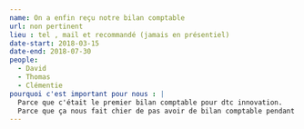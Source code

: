 ```yaml
---
name: On a enfin reçu notre bilan comptable
url: non pertinent
lieu : tel , mail et recommandé (jamais en présentiel)
date-start: 2018-03-15
date-end: 2018-07-30
people:
  - David
  - Thomas
  - Clémentie
pourquoi c'est important pour nous : |
  Parce que c'était le premier bilan comptable pour dtc innovation. 
  Parce que ça nous fait chier de pas avoir de bilan comptable pendant putain de trop longtemps et que çaa obligé à être       procédurière ce que je détestete par dessus tout et en plus parce qu'il nous a menti et j'aime pas les mensonges. La  réception de ce bilan marque donc la fin d'une collaboration désagréable. 
---
```

